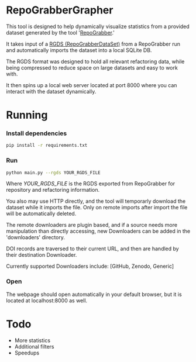 # RepoGrabberGrapher
This tool is designed to help dynamically visualize statistics from a provided dataset generated by the tool '[RepoGrabber](https://github.com/aiapo/RepoGrabber).'

It takes input of a [RGDS (RepoGrabberDataSet)](https://github.com/aiapo/RepoGrabberDataSet) from a RepoGrabber run and automatically imports the dataset into a local SQLite DB.

The RGDS format was designed to hold all relevant refactoring data, while being compressed to reduce space on large datasets and easy to work with.

It then spins up a local web server located at port 8000 where you can interact with the dataset dynamically.

# Running
### Install dependencies
```bash
pip install -r requirements.txt
```

### Run
```bash
python main.py --rgds YOUR_RGDS_FILE 
```

Where *YOUR_RGDS_FILE* is the RGDS exported from RepoGrabber for repository and refactoring information.

You also may use HTTP directly, and the tool will temporarly download the dataset while it imports the file. Only on remote imports after import the file will be automatically deleted.

The remote downloaders are plugin based, and if a source needs more manipulation than directly accessing, new Downloaders can be added in the 'downloaders' directory.

DOI records are traversed to their current URL, and then are handled by their destination Downloader.

Currently supported Downloaders include: [GitHub, Zenodo, Generic]

### Open
The webpage should open automatically in your default browser, but it is located at localhost:8000 as well.

# Todo
* More statistics
* Additional filters
* Speedups
